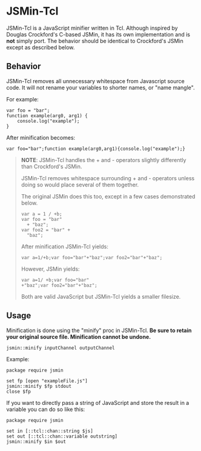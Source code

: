 JSMin-Tcl
=========
JSMin-Tcl is a JavaScript minifier written in Tcl. Although inspired by Douglas Crockford's C-based JSMin, it has its own implementation and is **not** simply port. The behavior should be identical to Crockford's JSMin except as described below.

Behavior
--------
JSMin-Tcl removes all unnecessary whitespace from Javascript source code.
It will not rename your variables to shorter names, or "name mangle".

For example:

```
var foo = "bar";
function example(arg0, arg1) {
    console.log("example");
}
```

After minification becomes:
```
var foo="bar";function example(arg0,arg1){console.log("example");}
```

>**NOTE**:
> JSMin-Tcl handles the + and - operators slightly differently than Crockford's JSMin.
>
> JSMin-Tcl removes whitespace surrounding + and - operators unless doing so would place
> several of them together.
>
> The original JSMin does this too, except in a few cases demonstrated below.
> ```
> var a = 1 / +b;
> var foo = "bar"
>   + "baz";
> var foo2 = "bar" +
>   "baz";
> ```
>
> After minification JSMin-Tcl yields:
> ```
> var a=1/+b;var foo="bar"+"baz";var foo2="bar"+"baz";
> ```
>
> However, JSMin yields:
> ```
> var a=1/ +b;var foo="bar"
> +"baz";var foo2="bar"+"baz";
> ```
>
> Both are valid JavaScript but JSMin-Tcl yields a smaller filesize.

Usage
-----
Minification is done using the "minify" proc in JSMin-Tcl. **Be sure to retain your original source file. Minification cannot be undone.**
```
jsmin::minify inputChannel outputChannel
```

Example:

```
package require jsmin

set fp [open "exampleFile.js"]
jsmin::minify $fp stdout
close $fp
```

If you want to directly pass a string of JavaScript and store the result in a variable you can do so like this:
```
package require jsmin

set in [::tcl::chan::string $js]
set out [::tcl::chan::variable outstring]
jsmin::minify $in $out
```
